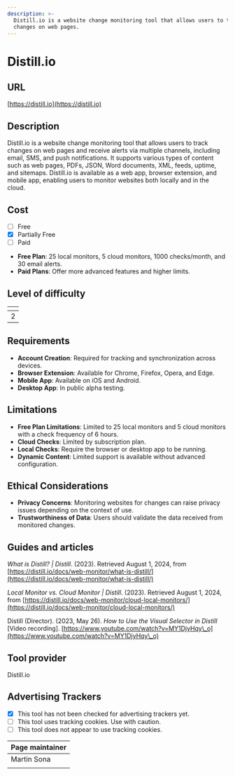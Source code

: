 ```yaml
---
description: >-
  Distill.io is a website change monitoring tool that allows users to track
  changes on web pages.
---
```


# Distill.io

## URL

[https://distill.io](https://distill.io)

## Description

Distill.io is a website change monitoring tool that allows users to track changes on web pages and receive alerts via multiple channels, including email, SMS, and push notifications. It supports various types of content such as web pages, PDFs, JSON, Word documents, XML, feeds, uptime, and sitemaps. Distill.io is available as a web app, browser extension, and mobile app, enabling users to monitor websites both locally and in the cloud.

## Cost

* [ ] Free
* [x] Partially Free
* [ ] Paid

<!---->

* **Free Plan**: 25 local monitors, 5 cloud monitors, 1000 checks/month, and 30 email alerts.
* **Paid Plans**: Offer more advanced features and higher limits.

## Level of difficulty

<table><thead><tr><th data-type="rating" data-max="5"></th></tr></thead><tbody><tr><td>2</td></tr></tbody></table>

## Requirements

* **Account Creation**: Required for tracking and synchronization across devices.
* **Browser Extension**: Available for Chrome, Firefox, Opera, and Edge.
* **Mobile App**: Available on iOS and Android.
* **Desktop App**: In public alpha testing.

## Limitations

* **Free Plan Limitations**: Limited to 25 local monitors and 5 cloud monitors with a check frequency of 6 hours.
* **Cloud Checks**: Limited by subscription plan.
* **Local Checks**: Require the browser or desktop app to be running.
* **Dynamic Content**: Limited support is available without advanced configuration.

## Ethical Considerations

* **Privacy Concerns**: Monitoring websites for changes can raise privacy issues depending on the context of use.
* **Trustworthiness of Data**: Users should validate the data received from monitored changes.

## Guides and articles

_What is Distill? | Distill_. (2023). Retrieved August 1, 2024, from [https://distill.io/docs/web-monitor/what-is-distill/](https://distill.io/docs/web-monitor/what-is-distill/)

_Local Monitor vs. Cloud Monitor | Distill_. (2023). Retrieved August 1, 2024, from [https://distill.io/docs/web-monitor/cloud-local-monitors/](https://distill.io/docs/web-monitor/cloud-local-monitors/)

Distill (Director). (2023, May 26). _How to Use the Visual Selector in Distill_ \[Video recording]. [https://www.youtube.com/watch?v=MY1DjyHqy\_o](https://www.youtube.com/watch?v=MY1DjyHqy\_o)

## Tool provider

Distill.io

## Advertising Trackers

* [x] This tool has not been checked for advertising trackers yet.
* [ ] This tool uses tracking cookies. Use with caution.
* [ ] This tool does not appear to use tracking cookies.

| Page maintainer |
| --------------- |
| Martin Sona     |
|                 |
